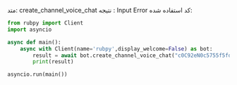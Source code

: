 متد:
create_channel_voice_chat
نتیجه : Input Error
کد استفاده شده:
```python
from rubpy import Client
import asyncio

async def main():
    async with Client(name='rubpy',display_welcome=False) as bot:
        result = await bot.create_channel_voice_chat("c0C92eN0c5755f5fda516d98cb13cd4a")
        print(result)

asyncio.run(main())
```
